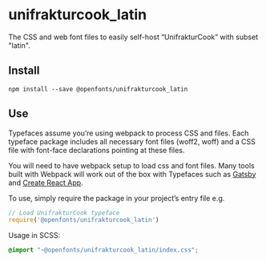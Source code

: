 
# unifrakturcook_latin

The CSS and web font files to easily self-host “UnifrakturCook” with subset "latin".

## Install

`npm install --save @openfonts/unifrakturcook_latin`

## Use

Typefaces assume you’re using webpack to process CSS and files. Each typeface
package includes all necessary font files (woff2, woff) and a CSS file with
font-face declarations pointing at these files.

You will need to have webpack setup to load css and font files. Many tools built
with Webpack will work out of the box with Typefaces such as [Gatsby](https://github.com/gatsbyjs/gatsby)
and [Create React App](https://github.com/facebookincubator/create-react-app).

To use, simply require the package in your project’s entry file e.g.

```javascript
// Load UnifrakturCook typeface
require('@openfonts/unifrakturcook_latin')
```

Usage in SCSS:
```scss
@import "~@openfonts/unifrakturcook_latin/index.css";
```
